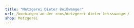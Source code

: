 ```yaml
---
title: "Metzgerei Dieter Beißwanger"
url: /boebingen-an-der-rems/metzgerei-dieter-beisswanger/
shop: Metzgerei
---
```

